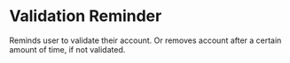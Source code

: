 Validation Reminder
==================
Reminds user to validate their account. Or removes account after a certain amount of time, if not validated.

